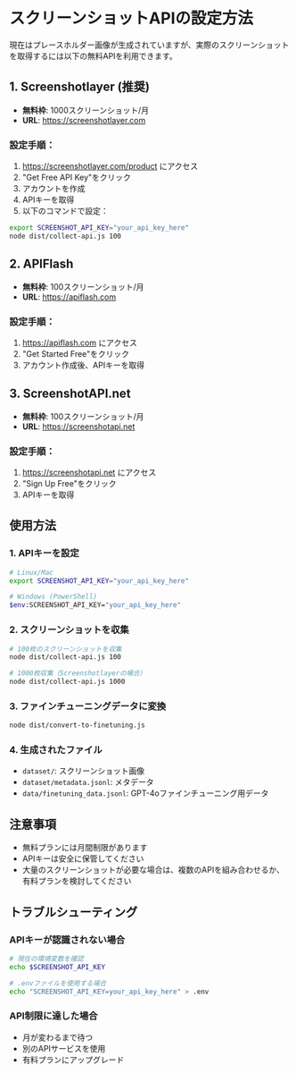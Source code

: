 # スクリーンショットAPIの設定方法

現在はプレースホルダー画像が生成されていますが、実際のスクリーンショットを取得するには以下の無料APIを利用できます。

## 1. Screenshotlayer (推奨)

- **無料枠**: 1000スクリーンショット/月
- **URL**: https://screenshotlayer.com

### 設定手順：
1. https://screenshotlayer.com/product にアクセス
2. "Get Free API Key"をクリック
3. アカウントを作成
4. APIキーを取得
5. 以下のコマンドで設定：

```bash
export SCREENSHOT_API_KEY="your_api_key_here"
node dist/collect-api.js 100
```

## 2. APIFlash

- **無料枠**: 100スクリーンショット/月
- **URL**: https://apiflash.com

### 設定手順：
1. https://apiflash.com にアクセス
2. "Get Started Free"をクリック
3. アカウント作成後、APIキーを取得

## 3. ScreenshotAPI.net

- **無料枠**: 100スクリーンショット/月  
- **URL**: https://screenshotapi.net

### 設定手順：
1. https://screenshotapi.net にアクセス
2. "Sign Up Free"をクリック
3. APIキーを取得

## 使用方法

### 1. APIキーを設定
```bash
# Linux/Mac
export SCREENSHOT_API_KEY="your_api_key_here"

# Windows (PowerShell)
$env:SCREENSHOT_API_KEY="your_api_key_here"
```

### 2. スクリーンショットを収集
```bash
# 100枚のスクリーンショットを収集
node dist/collect-api.js 100

# 1000枚収集（Screenshotlayerの場合）
node dist/collect-api.js 1000
```

### 3. ファインチューニングデータに変換
```bash
node dist/convert-to-finetuning.js
```

### 4. 生成されたファイル
- `dataset/`: スクリーンショット画像
- `dataset/metadata.jsonl`: メタデータ
- `data/finetuning_data.jsonl`: GPT-4oファインチューニング用データ

## 注意事項

- 無料プランには月間制限があります
- APIキーは安全に保管してください
- 大量のスクリーンショットが必要な場合は、複数のAPIを組み合わせるか、有料プランを検討してください

## トラブルシューティング

### APIキーが認識されない場合
```bash
# 現在の環境変数を確認
echo $SCREENSHOT_API_KEY

# .envファイルを使用する場合
echo "SCREENSHOT_API_KEY=your_api_key_here" > .env
```

### API制限に達した場合
- 月が変わるまで待つ
- 別のAPIサービスを使用
- 有料プランにアップグレード